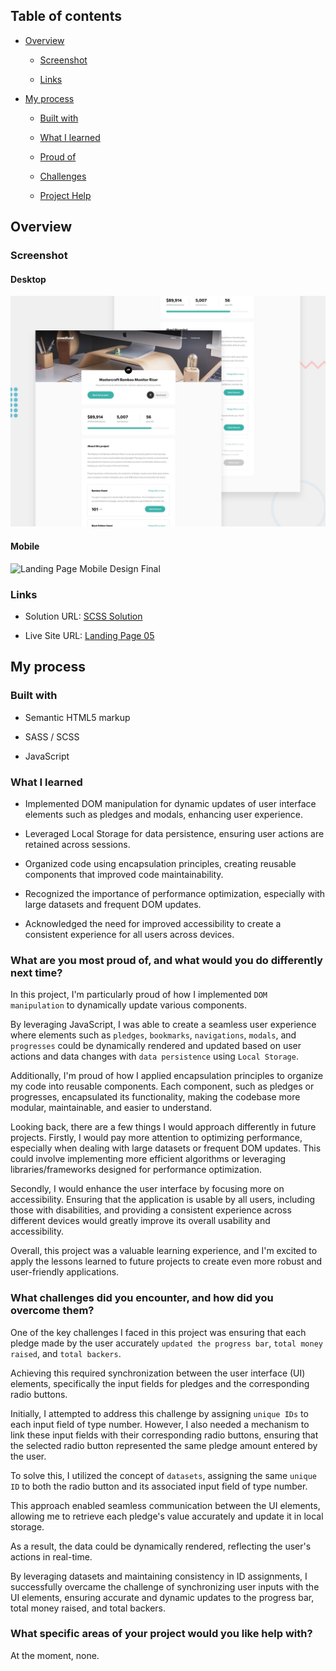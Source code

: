 ## Table of contents

- [Overview](#overview)

  - [Screenshot](#screenshot)

  - [Links](#links)

- [My process](#my-process)

  - [Built with](#built-with)

  - [What I learned](#what-i-learned)

  - [Proud of](#What-are-you-most-proud-of-and-what-would-you-do-differently-next-time)

  - [Challenges](#What-challenges-did-you-encounter-and-how-did-you-overcome-them)

  - [Project Help](#What-specific-areas-of-your-project-would-you-like-help-with)

## Overview

### Screenshot

#### Desktop

![Landing Page Desktop Design Final ](/Landing%20Page%2005/public/design/desktop-preview.jpg)


#### Mobile


![Landing Page Mobile Design Final ](/Landing%20Page%2005./public/design/desktop-preview.jpg)



### Links

- Solution URL: [SCSS Solution](https://github.com/FengDenny/Frontend-Mentor-Challenges/blob/main/Landing%20Page%2005/style.scss)

- Live Site URL: [Landing Page 05 ](https://landingpagee05.netlify.app/)

## My process

### Built with

- Semantic HTML5 markup

- SASS / SCSS

- JavaScript

### What I learned

- Implemented DOM manipulation for dynamic updates of user interface elements such as pledges and modals, enhancing user experience.

- Leveraged Local Storage for data persistence, ensuring user actions are retained across sessions.

- Organized code using encapsulation principles, creating reusable components that improved code maintainability.

- Recognized the importance of performance optimization, especially with large datasets and frequent DOM updates.

- Acknowledged the need for improved accessibility to create a consistent experience for all users across devices.


### What are you most proud of, and what would you do differently next time?

In this project, I'm particularly proud of how I implemented `DOM manipulation` to dynamically update various components. 

By leveraging JavaScript, I was able to create a seamless user experience where elements such as `pledges`, `bookmarks`, `navigations`, `modals`, and `progresses` could be dynamically rendered and updated based on user actions and data changes with `data persistence` using `Local Storage`.

Additionally, I'm proud of how I applied encapsulation principles to organize my code into reusable components. Each component, such as pledges or progresses, encapsulated its functionality, making the codebase more modular, maintainable, and easier to understand.

Looking back, there are a few things I would approach differently in future projects. Firstly, I would pay more attention to optimizing performance, especially when dealing with large datasets or frequent DOM updates. This could involve implementing more efficient algorithms or leveraging libraries/frameworks designed for performance optimization.

Secondly, I would enhance the user interface by focusing more on accessibility. Ensuring that the application is usable by all users, including those with disabilities, and providing a consistent experience across different devices would greatly improve its overall usability and accessibility.

Overall, this project was a valuable learning experience, and I'm excited to apply the lessons learned to future projects to create even more robust and user-friendly applications.

### What challenges did you encounter, and how did you overcome them?

One of the key challenges I faced in this project was ensuring that each pledge made by the user accurately `updated the progress bar`, `total money raised`, and `total backers`. 

Achieving this required synchronization between the user interface (UI) elements, specifically the input fields for pledges and the corresponding radio buttons.

Initially, I attempted to address this challenge by assigning `unique IDs` to each input field of type number. However, I also needed a mechanism to link these input fields with their corresponding radio buttons, ensuring that the selected radio button represented the same pledge amount entered by the user.

To solve this, I utilized the concept of `datasets`, assigning the same `unique ID` to both the radio button and its associated input field of type number. 

This approach enabled seamless communication between the UI elements, allowing me to retrieve each pledge's value accurately and update it in local storage. 

As a result, the data could be dynamically rendered, reflecting the user's actions in real-time.

By leveraging datasets and maintaining consistency in ID assignments, I successfully overcame the challenge of synchronizing user inputs with the UI elements, ensuring accurate and dynamic updates to the progress bar, total money raised, and total backers.

### What specific areas of your project would you like help with?

At the moment, none.